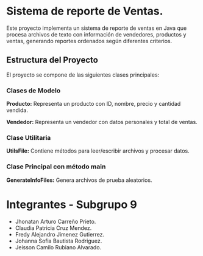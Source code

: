 # Sistema de reporte de Ventas.
Este proyecto implementa un sistema de reporte de ventas en Java que procesa archivos de texto con información de vendedores, productos y ventas, generando reportes ordenados según diferentes criterios.

## Estructura del Proyecto
El proyecto se compone de las siguientes clases principales:

### Clases de Modelo
**Producto:** Representa un producto con ID, nombre, precio y cantidad vendida.

**Vendedor:** Representa un vendedor con datos personales y total de ventas.

### Clase Utilitaria
**UtilsFile:** Contiene métodos para leer/escribir archivos y procesar datos.

### Clase Principal con método main
**GenerateInfoFiles:** Genera archivos de prueba aleatorios.

# Integrantes - Subgrupo 9
- Jhonatan Arturo Carreño Prieto.
- Claudia Patricia Cruz Mendez.
- Fredy Alejandro Jimenez Gutierrez.
- Johanna Sofia Bautista Rodriguez.
- Jeisson Camilo Rubiano Alvarado.
